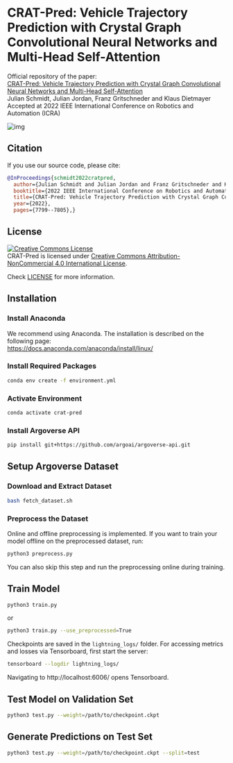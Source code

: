 # CRAT-Pred: Vehicle Trajectory Prediction with Crystal Graph Convolutional Neural Networks and Multi-Head Self-Attention

Official repository of the paper:\
[CRAT-Pred: Vehicle Trajectory Prediction with Crystal Graph Convolutional Neural Networks and Multi-Head Self-Attention](https://arxiv.org/abs/2202.04488)\
Julian Schmidt, Julian Jordan, Franz Gritschneder and Klaus Dietmayer\
Accepted at 2022 IEEE International Conference on Robotics and Automation (ICRA)

![img](images/overview.png)

## Citation
If you use our source code, please cite:
```bibtex
@InProceedings{schmidt2022cratpred,
  author={Julian Schmidt and Julian Jordan and Franz Gritschneder and Klaus Dietmayer},
  booktitle={2022 IEEE International Conference on Robotics and Automation (ICRA)}, 
  title={CRAT-Pred: Vehicle Trajectory Prediction with Crystal Graph Convolutional Neural Networks and Multi-Head Self-Attention}, 
  year={2022},
  pages={7799--7805},}
```

## License
<a rel="license" href="http://creativecommons.org/licenses/by-nc/4.0/">
<img alt="Creative Commons License" style="border-width:0" src="https://i.creativecommons.org/l/by-nc/4.0/88x31.png"
 /></a><br />CRAT-Pred is licensed under <a rel="license" href="http://creativecommons.org/licenses/by-nc/4.0/"
 >Creative Commons Attribution-NonCommercial 4.0 International License</a>.
 
Check [LICENSE](LICENSE) for more information.

## Installation
### Install Anaconda
We recommend using Anaconda.
The installation is described on the following page:\
https://docs.anaconda.com/anaconda/install/linux/

### Install Required Packages
```sh
conda env create -f environment.yml
```

### Activate Environment
```sh
conda activate crat-pred
```

### Install Argoverse API
```sh
pip install git+https://github.com/argoai/argoverse-api.git
```

## Setup Argoverse Dataset
### Download and Extract Dataset
```sh
bash fetch_dataset.sh
```

### Preprocess the Dataset
Online and offline preprocessing is implemented. If you want to train your model offline on the preprocessed dataset, run:
```sh
python3 preprocess.py
```
You can also skip this step and run the preprocessing online during training.
## Train Model
```sh
python3 train.py
```
or
```sh
python3 train.py --use_preprocessed=True
```
Checkpoints are saved in the `lightning_logs/` folder.
For accessing metrics and losses via Tensorboard, first start the server:
```sh
tensorboard --logdir lightning_logs/
```
Navigating to http://localhost:6006/ opens Tensorboard.


## Test Model on Validation Set
```sh
python3 test.py --weight=/path/to/checkpoint.ckpt
```

## Generate Predictions on Test Set
```sh
python3 test.py --weight=/path/to/checkpoint.ckpt --split=test
```